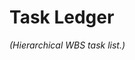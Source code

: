 <!--
SHA-1: 0000000000000000000000000000000000000000
AUDIT_HEADER: 2025-06-20T14:05Z | NULL | ae1ce4aaf009660d3b252e41f9aaffe73cb148cc | "Initial creation"
LOCK_STATE: UNLOCKED
LOCK_OWNER: -
LOCK_TS: -
-->
# Task Ledger
*(Hierarchical WBS task list.)*

